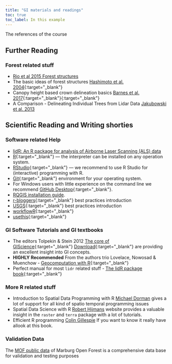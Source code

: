 ```yaml
---
title: "GI materials and readings"
toc: true
toc_label: In this example
---
```



The references of the course


<!--more-->


## Further Reading 

### Forest related stuff 
 * [Rio et al 2015 Forest structures](http://waldwachstum.wzw.tum.de/fileadmin/publications/2015_del.Rio_etal_Characterization_of.pdf)
 * The basic ideas of forest structures [Hashimoto et al. 2004](https://www.scirp.org/(S(czeh2tfqyw2orz553k1w0r45))/reference/ReferencesPapers.aspx?ReferenceID=493763){:target="_blank"}
 * Canopy height based crown delineation basics [Barnes et al. 2017](http://dx.doi.org/10.3390/rs9030231){:target="_blank"}{:target="_blank"}
 * A Comparison - Delineating Individual Trees from Lidar Data [Jakubowski et al. 2013](https://www.mdpi.com/2072-4292/5/9/4163)
 
 

 
## Scientific Reading and Writing shorties


### Software related Help
  * [lidR: An R package for analysis of Airborne Laser Scanning (ALS) data](https://www.sciencedirect.com/science/article/pii/S0034425720304314#f0015)
  * [R](https://cran.r-project.org/){:target="_blank"} — the interpreter can be installed on any operation system.
  * [RStudio](https://www.rstudio.com/){:target="_blank"} — we recommend to use R Studio for (interactive) programming with R.
  * [Git](https://git-scm.com/downloads){:target="_blank"} environment for your operating system. 
  * For Windows users with little experience on the command line we recommend [GitHub Desktop](https://desktop.github.com/){:target="_blank"}.
  * [RQGIS installation guide](https://github.com/jannes-m/RQGIS/blob/master/vignettes/install_guide.Rmd).
  * [r-bloggers](https://www.r-bloggers.com/r-code-best-practices/){:target="_blank"} best practices introduction
  * [USGS](https://owi.usgs.gov/blog/intro-best-practices/){:target="_blank"} best practices introduction
  * [workflowR](https://jdblischak.github.io/workflowr/){:target="_blank"}
  * [usethis](https://usethis.r-lib.org/){:target="_blank"} 

### GI Software Tutorials and GI textbooks
 * The editors Tolpekin & Stein 2012  [The core of GIScience](http://www.charim.net/sites/default/files/handbook/datamanagement/3/3.3/The%20core%20of%20GIScience%2C%20a%20system%20-based%20approach.pdf){:target="_blank"} [Download](ftp://ftp.itc.nl/pub/ders/CoreBook2014_metadata.pdf){:target="_blank"} are providing an excellent insight into GI concepts.
 * **HIGHLY Recommended** From the authors trio Lovelace, Nowosad & Muenchow  - [Geocomputation with R](https://geocompr.robinlovelace.net/){:target="_blank"}
 * Perfect  manual for most `lidr` related stuff - [The lidR package book](https://jean-romain.github.io/lidRbook/){:target="_blank"}


### More R related stuff

* Introduction to Spatial Data Programming with R [Michael Dorman](http://132.72.155.230:3838/r/index.html) gives a lot of support for all kind of spatio temporal programming issues
* Spatial Data Science with R [Robert Hijmans](https://rspatial.org/) website provides a valuable insight in the `raster` and `terra` package with a lot of tutorials.
* Efficient R programming [Colin Gillespie](https://csgillespie.github.io/efficientR/) If you want to know it really have allook at this book.

### Validation Data
The [MOF public data](https://github.com/MarburgOpenForest/MOFGeoDB) of Marburg Open Forest is a comprehensive data base for validation and testing purposes

  